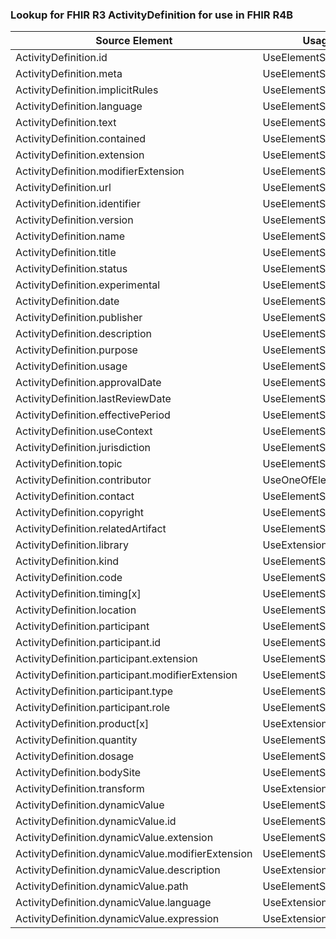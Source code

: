 ### Lookup for FHIR R3 ActivityDefinition for use in FHIR R4B

| Source Element | Usage | Target |
| -------------- | ----- | ------ |
| ActivityDefinition.id | UseElementSameName | ActivityDefinition.id |
| ActivityDefinition.meta | UseElementSameName | ActivityDefinition.meta |
| ActivityDefinition.implicitRules | UseElementSameName | ActivityDefinition.implicitRules |
| ActivityDefinition.language | UseElementSameName | ActivityDefinition.language |
| ActivityDefinition.text | UseElementSameName | ActivityDefinition.text |
| ActivityDefinition.contained | UseElementSameName | ActivityDefinition.contained |
| ActivityDefinition.extension | UseElementSameName | ActivityDefinition.extension |
| ActivityDefinition.modifierExtension | UseElementSameName | ActivityDefinition.modifierExtension |
| ActivityDefinition.url | UseElementSameName | ActivityDefinition.url |
| ActivityDefinition.identifier | UseElementSameName | ActivityDefinition.identifier |
| ActivityDefinition.version | UseElementSameName | ActivityDefinition.version |
| ActivityDefinition.name | UseElementSameName | ActivityDefinition.name |
| ActivityDefinition.title | UseElementSameName | ActivityDefinition.title |
| ActivityDefinition.status | UseElementSameName | ActivityDefinition.status |
| ActivityDefinition.experimental | UseElementSameName | ActivityDefinition.experimental |
| ActivityDefinition.date | UseElementSameName | ActivityDefinition.date |
| ActivityDefinition.publisher | UseElementSameName | ActivityDefinition.publisher |
| ActivityDefinition.description | UseElementSameName | ActivityDefinition.description |
| ActivityDefinition.purpose | UseElementSameName | ActivityDefinition.purpose |
| ActivityDefinition.usage | UseElementSameName | ActivityDefinition.usage |
| ActivityDefinition.approvalDate | UseElementSameName | ActivityDefinition.approvalDate |
| ActivityDefinition.lastReviewDate | UseElementSameName | ActivityDefinition.lastReviewDate |
| ActivityDefinition.effectivePeriod | UseElementSameName | ActivityDefinition.effectivePeriod |
| ActivityDefinition.useContext | UseElementSameName | ActivityDefinition.useContext |
| ActivityDefinition.jurisdiction | UseElementSameName | ActivityDefinition.jurisdiction |
| ActivityDefinition.topic | UseElementSameName | ActivityDefinition.topic |
| ActivityDefinition.contributor | UseOneOfElements | ActivityDefinition.author,ActivityDefinition.editor,ActivityDefinition.reviewer,ActivityDefinition.endorser |
| ActivityDefinition.contact | UseElementSameName | ActivityDefinition.contact |
| ActivityDefinition.copyright | UseElementSameName | ActivityDefinition.copyright |
| ActivityDefinition.relatedArtifact | UseElementSameName | ActivityDefinition.relatedArtifact |
| ActivityDefinition.library | UseExtension | http://hl7.org/fhir/3.0/StructureDefinition/extension-ActivityDefinition.library |
| ActivityDefinition.kind | UseElementSameName | ActivityDefinition.kind |
| ActivityDefinition.code | UseElementSameName | ActivityDefinition.code |
| ActivityDefinition.timing[x] | UseElementSameName | ActivityDefinition.timing[x] |
| ActivityDefinition.location | UseElementSameName | ActivityDefinition.location |
| ActivityDefinition.participant | UseElementSameName | ActivityDefinition.participant |
| ActivityDefinition.participant.id | UseElementSameName | ActivityDefinition.participant.id |
| ActivityDefinition.participant.extension | UseElementSameName | ActivityDefinition.participant.extension |
| ActivityDefinition.participant.modifierExtension | UseElementSameName | ActivityDefinition.participant.modifierExtension |
| ActivityDefinition.participant.type | UseElementSameName | ActivityDefinition.participant.type |
| ActivityDefinition.participant.role | UseElementSameName | ActivityDefinition.participant.role |
| ActivityDefinition.product[x] | UseExtension | http://hl7.org/fhir/3.0/StructureDefinition/extension-ActivityDefinition.product |
| ActivityDefinition.quantity | UseElementSameName | ActivityDefinition.quantity |
| ActivityDefinition.dosage | UseElementSameName | ActivityDefinition.dosage |
| ActivityDefinition.bodySite | UseElementSameName | ActivityDefinition.bodySite |
| ActivityDefinition.transform | UseExtension | http://hl7.org/fhir/3.0/StructureDefinition/extension-ActivityDefinition.transform |
| ActivityDefinition.dynamicValue | UseElementSameName | ActivityDefinition.dynamicValue |
| ActivityDefinition.dynamicValue.id | UseElementSameName | ActivityDefinition.dynamicValue.id |
| ActivityDefinition.dynamicValue.extension | UseElementSameName | ActivityDefinition.dynamicValue.extension |
| ActivityDefinition.dynamicValue.modifierExtension | UseElementSameName | ActivityDefinition.dynamicValue.modifierExtension |
| ActivityDefinition.dynamicValue.description | UseExtension | http://hl7.org/fhir/3.0/StructureDefinition/extension-ActivityDefinition.dynamicValue.description |
| ActivityDefinition.dynamicValue.path | UseElementSameName | ActivityDefinition.dynamicValue.path |
| ActivityDefinition.dynamicValue.language | UseExtension | http://hl7.org/fhir/3.0/StructureDefinition/extension-ActivityDefinition.dynamicValue.language |
| ActivityDefinition.dynamicValue.expression | UseExtension | http://hl7.org/fhir/3.0/StructureDefinition/extension-ActivityDefinition.dynamicValue.expression |

